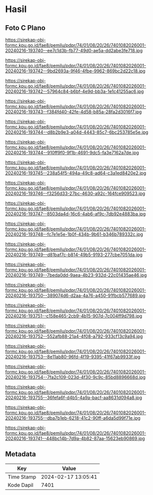 # Hasil

## Foto C Plano

https://sirekap-obj-formc.kpu.go.id/fae8/pemilu/pdpr/74/01/08/20/26/7401082026001-20240216-193740--ee7c1d3b-fb77-49d0-ae5a-dd2abe3fe718.jpg

https://sirekap-obj-formc.kpu.go.id/fae8/pemilu/pdpr/74/01/08/20/26/7401082026001-20240216-193742--9bd2693a-9f46-4fbe-9962-869bc2d22c18.jpg

https://sirekap-obj-formc.kpu.go.id/fae8/pemilu/pdpr/74/01/08/20/26/7401082026001-20240216-193742--57964c84-b6bf-4e9d-bb3a-1e1c41255ac6.jpg

https://sirekap-obj-formc.kpu.go.id/fae8/pemilu/pdpr/74/01/08/20/26/7401082026001-20240216-193743--f384fd40-42fe-4d58-b85a-28fa2d3016f7.jpg

https://sirekap-obj-formc.kpu.go.id/fae8/pemilu/pdpr/74/01/08/20/26/7401082026001-20240216-193744--d8b2b9e3-a04d-4443-85c7-6bc253785e5e.jpg

https://sirekap-obj-formc.kpu.go.id/fae8/pemilu/pdpr/74/01/08/20/26/7401082026001-20240216-193744--910ff9f0-9f1b-4691-9dc5-fa3e7162a7de.jpg

https://sirekap-obj-formc.kpu.go.id/fae8/pemilu/pdpr/74/01/08/20/26/7401082026001-20240216-193745--238a54f5-494a-49c8-ad64-c3a1ed8420e2.jpg

https://sirekap-obj-formc.kpu.go.id/fae8/pemilu/pdpr/74/01/08/20/26/7401082026001-20240216-193746--f3256d33-27bc-4630-a92c-164fce909523.jpg

https://sirekap-obj-formc.kpu.go.id/fae8/pemilu/pdpr/74/01/08/20/26/7401082026001-20240216-193747--8503da4d-16c6-4ab6-af9c-7db92e4883ba.jpg

https://sirekap-obj-formc.kpu.go.id/fae8/pemilu/pdpr/74/01/08/20/26/7401082026001-20240216-193748--fc7e1e5e-1b0f-434b-9b61-b346b789332c.jpg

https://sirekap-obj-formc.kpu.go.id/fae8/pemilu/pdpr/74/01/08/20/26/7401082026001-20240216-193749--d81baf7c-b814-49b5-9193-277cbe7051da.jpg

https://sirekap-obj-formc.kpu.go.id/fae8/pemilu/pdpr/74/01/08/20/26/7401082026001-20240216-193749--7beda0dd-9aea-4b23-932d-22c01435ae46.jpg

https://sirekap-obj-formc.kpu.go.id/fae8/pemilu/pdpr/74/01/08/20/26/7401082026001-20240216-193750--389074d6-d2aa-4a76-a450-91fbcb577689.jpg

https://sirekap-obj-formc.kpu.go.id/fae8/pemilu/pdpr/74/01/08/20/26/7401082026001-20240216-193751--c158e465-2cb9-4b15-907d-7c004ff9d798.jpg

https://sirekap-obj-formc.kpu.go.id/fae8/pemilu/pdpr/74/01/08/20/26/7401082026001-20240216-193752--552afb88-21a4-4f08-a792-933cf13c9a94.jpg

https://sirekap-obj-formc.kpu.go.id/fae8/pemilu/pdpr/74/01/08/20/26/7401082026001-20240216-193753--8e11ab80-96fd-4f19-9395-41f67ab9933f.jpg

https://sirekap-obj-formc.kpu.go.id/fae8/pemilu/pdpr/74/01/08/20/26/7401082026001-20240216-193754--7fa2c109-023d-4f30-9c9c-85bd8896668d.jpg

https://sirekap-obj-formc.kpu.go.id/fae8/pemilu/pdpr/74/01/08/20/26/7401082026001-20240216-193755--36fefa6f-d4b5-4a9a-bacf-aa8631d094a8.jpg

https://sirekap-obj-formc.kpu.go.id/fae8/pemilu/pdpr/74/01/08/20/26/7401082026001-20240216-193755--dba7b1eb-6218-41c2-90ff-a6da5d99f71e.jpg

https://sirekap-obj-formc.kpu.go.id/fae8/pemilu/pdpr/74/01/08/20/26/7401082026001-20240216-193741--448bc14b-7d9a-4b82-87aa-15623eb90869.jpg


## Metadata

| Key        | Value               |
| ---------- | ------------------- |
| Time Stamp | 2024-02-17 13:05:41 |
| Kode Dapil | 7401                |



